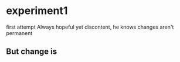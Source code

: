 # experiment1
first attempt
Always hopeful yet discontent,
he knows changes aren't permanent

But change is
-------------
